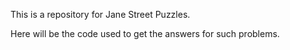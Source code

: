 This is a repository for Jane Street Puzzles.

Here will be the code used to get the answers for such problems.
